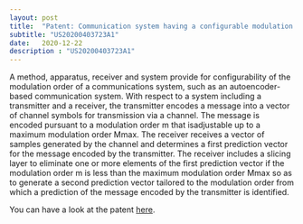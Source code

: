 ```yaml
---
layout: post
title:  "Patent: Communication system having a configurable modulation order and an associated method and apparatus"
subtitle: "US20200403723A1"
date:   2020-12-22
description : "US20200403723A1"
---
```


A method, apparatus, receiver and system provide for configurability of the modulation order of a communications system, such as an autoencoder-based communication system. With respect to a system including a transmitter and a receiver, the transmitter encodes a message into a vector of channel symbols for transmission via a channel. The message is encoded pursuant to a modulation order m that isadjustable up to a maximum modulation order Mmax. The receiver receives a vector of samples generated by the channel and determines a first prediction vector for the message encoded by the transmitter. The receiver includes a slicing layer to eliminate one or more elements of the first prediction vector if the modulation order m is less than the maximum modulation order Mmax so as to generate a second prediction vector tailored to the modulation order from which a prediction of the message encoded by the transmitter is identified.

You can have a look at the patent [here](https://worldwide.espacenet.com/patent/search/family/073654400/publication/CN112118203A?q=pn%3DCN112118203A).





